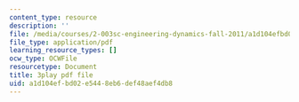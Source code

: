 ```yaml
---
content_type: resource
description: ''
file: /media/courses/2-003sc-engineering-dynamics-fall-2011/a1d104efbd02e5448eb6def48aef4db8_GUvoVvXwoOQ.pdf
file_type: application/pdf
learning_resource_types: []
ocw_type: OCWFile
resourcetype: Document
title: 3play pdf file
uid: a1d104ef-bd02-e544-8eb6-def48aef4db8
---
```

